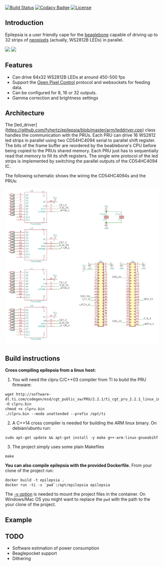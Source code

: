 [![Build Status](https://travis-ci.com/fyhertz/epilepsia.svg?branch=master)](https://travis-ci.com/fyhertz/epilepsia) [![Codacy Badge](https://api.codacy.com/project/badge/Grade/669e6cb97e7744f1b05ce66e085c8596)](https://www.codacy.com/app/fyhertz/epilepsia?utm_source=github.com&amp;utm_medium=referral&amp;utm_content=fyhertz/epilepsia&amp;utm_campaign=Badge_Grade) [![License](https://img.shields.io/badge/License-Apache%202.0-blue.svg)](https://opensource.org/licenses/Apache-2.0)

## Introduction

Epilepsia is a user friendly cape for the [beaglebone](https://beagleboard.org/black) capable of driving up to 32 strips of [neopixels](https://learn.adafruit.com/adafruit-neopixel-uberguide) (actually, WS2812B LEDs) in parallel.

![](http://guigui.us/epilepsia/gifs/demo2.gif)
![](http://guigui.us/epilepsia/gifs/demo1.gif)

## Features

 * Can drive 64x32 WS2812B LEDs at around 450-500 fps
 * Support the [Open Pixel Control](http://openpixelcontrol.org/) protocol and websockets for feeding data.
 * Can be configured for 8, 16 or 32 outputs.
 * Gamma correction and brightness settings

## Architecture

The [led_driver] (https://github.com/fyhertz/epilepsia/blob/master/arm/leddriver.cpp) class handles the communication with the PRUs. Each PRU can drive 16 WS2812 led strips in parallel using two CD54HC4094 serial to parallel shift register. The bits of the frame buffer are reordered by the beablebone's CPU before being copied to the PRUs shared memory. Each PRU just has to sequentially read that memory to fill its shift registers. The single wire protocol of the led strips is implemented by switching the parallel outputs of the CD54HC4094 IC.

The following schematic shows the wiring the CD54HC4094s and the PRUs:

![Schematic](https://raw.githubusercontent.com/fyhertz/epilepsia/master/schematics/schematic.png)

## Build instructions

**Cross compiling epilepsia from a linux host:**

1. You will need the clpru C/C++03 compiler from TI to build the PRU firmware:
```
wget http://software-dl.ti.com/codegen/esd/cgt_public_sw/PRU/2.2.1/ti_cgt_pru_2.2.1_linux_installer_x86.bin -O clpru.bin
chmod +x clpru.bin
./clpru.bin --mode unattended --prefix /opt/ti
```

2. A C++14 cross compiler is needed for building the ARM linux binary. On debian/ubuntu run:
```
sudo apt-get update && apt-get install -y make g++-arm-linux-gnueabihf
```

3. The project simply uses some plain Makefiles
```
make
```

**You can also compile epilepsia with the provided Dockerfile.** From your clone of the project run:
```
docker build -t epilepsia .
docker run -ti -v `pwd`:/opt/epilepsia epilepsia
```

The [-v option](https://docs.docker.com/storage/volumes/) is needed to mount the project files in the container. On Windows/Mac OS you might want to replace the `pwd` with the path to the your clone of the project.

## Example
 
## TODO

 * Software estimation of power consumption
 * Beaglepocket support
 * Dithering
